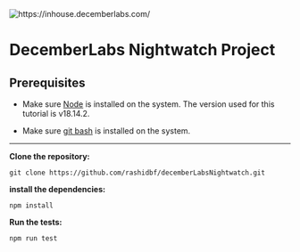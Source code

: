 <img src="https://d2pasa6bkzkrjd.cloudfront.net/_resize/consensus2023/partner/500/site/consensus2023/images/userfiles/partners/634158333cc2298b61094c65f8db49ec.png" alt="https://inhouse.decemberlabs.com/">

# DecemberLabs Nightwatch Project


## Prerequisites
- Make sure [Node](https://nodejs.org/) is installed on the system. The version used for this tutorial is v18.14.2.

- Make sure [git bash](https://git-scm.com/downloads) is installed on the system.

----


**Clone the repository:**

    git clone https://github.com/rashidbf/decemberLabsNightwatch.git


**install the dependencies:**

    npm install
**Run the tests:**

    npm run test